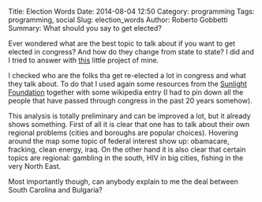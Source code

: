 Title: Election Words
Date: 2014-08-04 12:50
Category: programming
Tags: programming, social
Slug: election_words
Author: Roberto Gobbetti
Summary: What should you say to get elected?

Ever wondered what are the best topic to talk about if you want to get elected in congress? And how do they change from state to state? I did and I tried to answer with [this](http://gobboph.github.io/election_words/) little project of mine.

I checked who are the folks tha get re-elected a lot in congress and what they talk about. To do that I used again some resources from the [Sunlight Foundation](https://sunlightfoundation.com/) together with some wikipedia entry (I had to pin down all the people that have passed through congress in the past 20 years somehow).

This analysis is totally preliminary and can be improved a lot, but it already shows something. First of all it is clear that one has to talk about their own regional problems (cities and boroughs are popular choices). Hovering around the map some topic of federal interest show up: obamacare, fracking, clean energy, iraq. On the other hand it is also clear that certain topics are regional: gambling in the south, HIV in big cities, fishing in the very North East.

Most importantly though, can anybody explain to me the deal between South Carolina and Bulgaria?